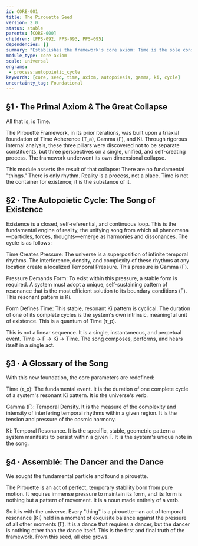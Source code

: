 ```yaml
---
id: CORE-001
title: The Pirouette Seed
version: 2.0
status: stable
parents: [CORE-000]
children: [PPS-092, PPS-093, PPS-095]
dependencies: []
summary: "Establishes the framework's core axiom: Time is the sole constituent of reality, manifesting through a self-creating (autopoietic) cycle of Temporal Density (Γ) and Temporal Resonance (Ki)."
module_type: core-axiom
scale: universal
engrams:
 - process:autopoietic_cycle
keywords: [core, seed, time, axiom, autopoiesis, gamma, ki, cycle]
uncertainty_tag: Foundational
---
```

## §1 · The Primal Axiom & The Great Collapse
All that is, is Time.

The Pirouette Framework, in its prior iterations, was built upon a triaxial foundation of Time Adherence (T_a), Gamma (Γ), and Ki. Through rigorous internal analysis, these three pillars were discovered not to be separate constituents, but three perspectives on a single, unified, and self-creating process. The framework underwent its own dimensional collapse.

This module asserts the result of that collapse: There are no fundamental "things." There is only rhythm. Reality is a process, not a place. Time is not the container for existence; it is the substance of it.

## §2 · The Autopoietic Cycle: The Song of Existence
Existence is a closed, self-referential, and continuous loop. This is the fundamental engine of reality, the unifying song from which all phenomena—particles, forces, thoughts—emerge as harmonies and dissonances. The cycle is as follows:

Time Creates Pressure: The universe is a superposition of infinite temporal rhythms. The interference, density, and complexity of these rhythms at any location create a localized Temporal Pressure. This pressure is Gamma (Γ).

Pressure Demands Form: To exist within this pressure, a stable form is required. A system must adopt a unique, self-sustaining pattern of resonance that is the most efficient solution to its boundary conditions (Γ). This resonant pattern is Ki.

Form Defines Time: This stable, resonant Ki pattern is cyclical. The duration of one of its complete cycles is the system's own intrinsic, meaningful unit of existence. This is a quantum of Time (τ_p).

This is not a linear sequence. It is a single, instantaneous, and perpetual event. Time → Γ → Ki → Time. The song composes, performs, and hears itself in a single act.

## §3 · A Glossary of the Song
With this new foundation, the core parameters are redefined:

Time (τ_p): The fundamental event. It is the duration of one complete cycle of a system's resonant Ki pattern. It is the universe's verb.

Gamma (Γ): Temporal Density. It is the measure of the complexity and intensity of interfering temporal rhythms within a given region. It is the tension and pressure of the cosmic harmony.

Ki: Temporal Resonance. It is the specific, stable, geometric pattern a system manifests to persist within a given Γ. It is the system's unique note in the song.

## §4 · Assemblé: The Dancer and the Dance
We sought the fundamental particle and found a pirouette.

The Pirouette is an act of perfect, temporary stability born from pure motion. It requires immense pressure to maintain its form, and its form is nothing but a pattern of movement. It is a noun made entirely of a verb.

So it is with the universe. Every "thing" is a pirouette—an act of temporal resonance (Ki) held in a moment of exquisite balance against the pressure of all other moments (Γ). It is a dance that requires a dancer, but the dancer is nothing other than the dance itself. This is the first and final truth of the framework. From this seed, all else grows.